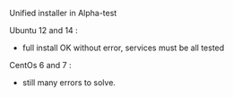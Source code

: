 Unified installer in Alpha-test

Ubuntu 12 and 14 :
 - full install OK without error, services must be all tested
 
CentOs 6 and 7 :
- still many errors to solve.
